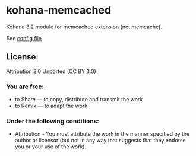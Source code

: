 kohana-memcached
===============

Kohana 3.2 module for memcached extension (not memcache).


See [config file](https://github.com/gimpe/kohana-memcached/blob/master/config/cache.php).

License:
--------

[Attribution 3.0 Unported (CC BY 3.0)](http://creativecommons.org/licenses/by/3.0/)


### You are free:
* to Share — to copy, distribute and transmit the work
* to Remix — to adapt the work

### Under the following conditions:
* Attribution - You must attribute the work in the manner specified by the author or licensor (but not in any way that suggests that they endorse you or your use of the work).